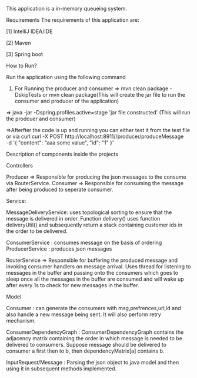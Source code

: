 This application is a in-memory queueing system.

Requirements The requirements of this application are:

[1] IntelliJ IDEA/IDE

[2] Maven

[3] Spring boot 


How to Run?

Run the application using the following command

1. For Running the producer and consumer
=> mvn clean package -DskipTests or mvn clean package(This will create the jar file to run the consumer and producer of the application)

=> java -jar -Dspring.profiles.active=stage 'jar file constructed'
(This will run the prodcuer and consumer)

=>Afterfter the code is up and running you can either test it from the test file or via curl
curl -X POST http://localhost:8911//producer/produceMessage \
-d '{
	"content": "aaa some value",
	"id": "1"
}'

Description of components inside the projects

Controllers

Producer => Responsible for producing the json messages to the consume via RouterService.
Consumer => Responsible for consuming the message after being produced to seperate consumer.

Service:

MessageDeliveryService: uses topological sorting to ensure that the message is delivered in order. Function delivery() uses function deliveryUtil()
and subsequently return a stack containing customer ids in the order to be delivered.

ConsumerService : consumes message on the basis of ordering 
ProducerService : produces json messages

RouterService => Responsible for buffering the produced message and invoking consumer handlers on message arrival. 
Uses thread for listening to messages in the buffer and passing onto the consumers which goes to sleep once all the messages in the buffer are consumed and will wake up after every 1s to check for new messages in the buffer. 

Model

Consumer : can generate the consumers with msg,prefrences,url,id and also handle a new message being sent.
It will also perform retry mechanism.

ConsumerDependencyGraph : ConsumerDependencyGraph contains the adjacency matrix containing the order in which message is needed to be delivered to consumers.
Suppose message should be delivered to consumer a first then to b, then dependencyMatrix[a] contains b.

InputRequest/Message : Parsing the json object to java model and then using it in subsequent methods implemented.